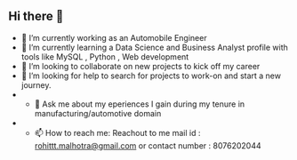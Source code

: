 ## Hi there 👋
- 🔭 I’m currently working as an Automobile Engineer
- 🌱 I’m currently learning a Data Science and Business Analyst profile with tools like MySQL , Python , Web development
- 👯 I’m looking to collaborate on new projects to kick off my career
- 🤔 I’m looking for help to search for projects to work-on and start a new journey.
- - 💬 Ask me about my eperiences I gain during my tenure in manufacturing/automotive domain
- - 📫 How to reach me: Reachout to me mail id : rohittt.malhotra@gmail.com or contact number : 8076202044


<!--
**rohitmalhotra7/rohitmalhotra7** is a ✨ _special_ ✨ repository because its `README.md` (this file) appears on your GitHub profile.

Here are some ideas to get you started:

- 🔭 I’m currently working on ...
- 🌱 I’m currently learning ...
- 👯 I’m looking to collaborate on ...
- 🤔 I’m looking for help with ...
- 💬 Ask me about ...
- 📫 How to reach me: ...
- 😄 Pronouns: ...
- ⚡ Fun fact: ...
-->
